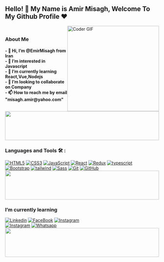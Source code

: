 <!DOCTYPE html>
<html lang="en">
  <head>
    <meta charset="UTF-8" />
    <meta name="viewport" content="width=device-width, initial-scale=1.0" />
   <link rel="stylesheet" href="styles.css">
  </head>
  
  <body>
    <div>
      <h2>Hello! 👋 My Name is Amir Misagh, Welcome To My Github Profile ♥</h2>
    </div>
    <div class="flexdiv" style="display: flex;
    align-items: center;">
      <div>
        <h3>About Me</h3>
        <h4>
          - 👋 Hi, I’m @EmirMisagh from Iran <br />
          - 👀 I’m interested in Javascript <br />
          - 🌱 I’m currently learning React,Vue,Nodejs <br />
          - 💞️ I’m looking to collaborate on Company <br />
          - 📫 How to reach me by email "misagh.amir@yahoo.com"
        </h4>
      </div>
      <img
        src="https://media.licdn.com/dms/image/D5612AQGOmwfIE5mlWA/article-cover_image-shrink_720_1280/0/1674617947228?e=1706140800&v=beta&t=mOb7-JUMBVJ-wHERbKcvVV76rHzd2ryS2wwKGpAn2rA"
        alt="Coder GIF"
        height="280"
        width="300px"
        data-canonical-src="https://media.giphy.com/media/SWoSkN6DxTszqIKEqv/giphy.gif"
        data-target="animated-image.originalImage"
      />
    </div>
    <img src="https://github.com/Govindv7555/Govindv7555/raw/main/49e76e0596857673c5c80c85b84394c1.gif" height="95px" style="width: 100%; display: inline-block;" data-target="animated-image.originalImage" width="600px" />
    <div>
      <h3 dir="auto">Languages and Tools 🛠 :</h3>
      <div>
        <a
          target="_blank"
          rel="noopener noreferrer nofollow"
          href="https://camo.githubusercontent.com/9a7c8c4ee62739436a191706be9f786a813dc377ce778522da198cb94874dc22/68747470733a2f2f696d672e736869656c64732e696f2f62616467652f2d48544d4c352d2532334534344432373f7374796c653d666c61742d737175617265266c6f676f3d68746d6c35266c6f676f436f6c6f723d666666666666"
        >
          <img
            src="https://camo.githubusercontent.com/9a7c8c4ee62739436a191706be9f786a813dc377ce778522da198cb94874dc22/68747470733a2f2f696d672e736869656c64732e696f2f62616467652f2d48544d4c352d2532334534344432373f7374796c653d666c61742d737175617265266c6f676f3d68746d6c35266c6f676f436f6c6f723d666666666666"
            alt="HTML5"
            data-canonical-src="https://img.shields.io/badge/-HTML5-%23E44D27?style=flat-square&amp;logo=html5&amp;logoColor=ffffff"
            style="max-width: 100%"
        /></a>
        <a
          target="_blank"
          rel="noopener noreferrer nofollow"
          href="https://camo.githubusercontent.com/19d98ab99fe0a1a5c00ef27920be3ada8548f2476877db0598960ac2a5f8788d/68747470733a2f2f696d672e736869656c64732e696f2f62616467652f2d435353332d2532333135373242363f7374796c653d666c61742d737175617265266c6f676f3d63737333"
          ><img
            src="https://camo.githubusercontent.com/19d98ab99fe0a1a5c00ef27920be3ada8548f2476877db0598960ac2a5f8788d/68747470733a2f2f696d672e736869656c64732e696f2f62616467652f2d435353332d2532333135373242363f7374796c653d666c61742d737175617265266c6f676f3d63737333"
            alt="CSS3"
            data-canonical-src="https://img.shields.io/badge/-CSS3-%231572B6?style=flat-square&amp;logo=css3"
            style="max-width: 100%"
        /></a>
        <a
          target="_blank"
          rel="noopener noreferrer nofollow"
          href="https://camo.githubusercontent.com/cf1a0ef083a2372d7f66b4691d5d25bfd8c098f42871e8da90edb1f32ed187c4/68747470733a2f2f696d672e736869656c64732e696f2f62616467652f2d4a6176615363726970742d626c61636b3f7374796c653d666c61742d737175617265266c6f676f3d6a617661736372697074"
          ><img
            src="https://camo.githubusercontent.com/cf1a0ef083a2372d7f66b4691d5d25bfd8c098f42871e8da90edb1f32ed187c4/68747470733a2f2f696d672e736869656c64732e696f2f62616467652f2d4a6176615363726970742d626c61636b3f7374796c653d666c61742d737175617265266c6f676f3d6a617661736372697074"
            alt="JavaScript"
            data-canonical-src="https://img.shields.io/badge/-JavaScript-black?style=flat-square&amp;logo=javascript"
            style="max-width: 100%"
        /></a>
        <a
          target="_blank"
          rel="noopener noreferrer nofollow"
          href="https://camo.githubusercontent.com/32f7eabbb5fe286fbef8c54edd4e11e30722216a79c104f49289c310fb11494b/68747470733a2f2f696d672e736869656c64732e696f2f62616467652f2d52656163742d2532333238324333343f7374796c653d666c61742d737175617265266c6f676f3d7265616374"
          ><img
            src="https://camo.githubusercontent.com/32f7eabbb5fe286fbef8c54edd4e11e30722216a79c104f49289c310fb11494b/68747470733a2f2f696d672e736869656c64732e696f2f62616467652f2d52656163742d2532333238324333343f7374796c653d666c61742d737175617265266c6f676f3d7265616374"
            alt="React"
            data-canonical-src="https://img.shields.io/badge/-React-%23282C34?style=flat-square&amp;logo=react"
            style="max-width: 100%"
        /></a>
        <a
          target="_blank"
          rel="noopener noreferrer nofollow"
          href="https://camo.githubusercontent.com/e5c65452bb8fb540c5525d251305b51455cf4db3a54805d81458e1834e3af7f0/68747470733a2f2f696d672e736869656c64732e696f2f62616467652f2d72656475782d3733343862363f7374796c653d666c61742d737175617265266c6f676f3d7265647578266c6f676f436f6c6f723d666666666666"
          ><img
            src="https://camo.githubusercontent.com/e5c65452bb8fb540c5525d251305b51455cf4db3a54805d81458e1834e3af7f0/68747470733a2f2f696d672e736869656c64732e696f2f62616467652f2d72656475782d3733343862363f7374796c653d666c61742d737175617265266c6f676f3d7265647578266c6f676f436f6c6f723d666666666666"
            alt="Redux"
            data-canonical-src="https://img.shields.io/badge/-redux-7348b6?style=flat-square&amp;logo=redux&amp;logoColor=ffffff"
            style="max-width: 100%"
        /></a>
        <a
          target="_blank"
          rel="noopener noreferrer nofollow"
          href="https://camo.githubusercontent.com/e3d82c3b69456627fe3895ecdfe085a20ddf80a06feb7a3b1c1996603b16a6d0/68747470733a2f2f696d672e736869656c64732e696f2f62616467652f2d747970657363726970742d3265373262633f7374796c653d666c61742d737175617265266c6f676f3d74797065736372697074266c6f676f436f6c6f723d666666666666"
          ><img
            src="https://camo.githubusercontent.com/e3d82c3b69456627fe3895ecdfe085a20ddf80a06feb7a3b1c1996603b16a6d0/68747470733a2f2f696d672e736869656c64732e696f2f62616467652f2d747970657363726970742d3265373262633f7374796c653d666c61742d737175617265266c6f676f3d74797065736372697074266c6f676f436f6c6f723d666666666666"
            alt="typescript"
            data-canonical-src="https://img.shields.io/badge/-typescript-2e72bc?style=flat-square&amp;logo=typescript&amp;logoColor=ffffff"
            style="max-width: 100%"
        /></a><br />
        <a
          target="_blank"
          rel="noopener noreferrer nofollow"
          href="https://camo.githubusercontent.com/5041f62f316670cb97bffd4f710a36310f2da534ea76481d3e50a33ef4666827/68747470733a2f2f696d672e736869656c64732e696f2f62616467652f2d426f6f7473747261702d3536334437433f7374796c653d666c61742d737175617265266c6f676f3d426f6f747374726170"
          ><img
            src="https://camo.githubusercontent.com/5041f62f316670cb97bffd4f710a36310f2da534ea76481d3e50a33ef4666827/68747470733a2f2f696d672e736869656c64732e696f2f62616467652f2d426f6f7473747261702d3536334437433f7374796c653d666c61742d737175617265266c6f676f3d426f6f747374726170"
            alt="Bootstrap"
            data-canonical-src="https://img.shields.io/badge/-Bootstrap-563D7C?style=flat-square&amp;logo=Bootstrap"
            style="max-width: 100%"
        /></a>
        <a
          target="_blank"
          rel="noopener noreferrer nofollow"
          href="https://camo.githubusercontent.com/6a57cba0c467ec2e86e4d11a13ce6053979a18f25eaf89cd9f2a3cfccc30d9df/68747470733a2f2f696d672e736869656c64732e696f2f62616467652f2d7461696c77696e646373732d3135623463313f7374796c653d666c61742d737175617265266c6f676f3d7461696c77696e64637373266c6f676f436f6c6f723d666666666666"
          ><img
            src="https://camo.githubusercontent.com/6a57cba0c467ec2e86e4d11a13ce6053979a18f25eaf89cd9f2a3cfccc30d9df/68747470733a2f2f696d672e736869656c64732e696f2f62616467652f2d7461696c77696e646373732d3135623463313f7374796c653d666c61742d737175617265266c6f676f3d7461696c77696e64637373266c6f676f436f6c6f723d666666666666"
            alt="tailwind"
            data-canonical-src="https://img.shields.io/badge/-tailwindcss-15b4c1?style=flat-square&amp;logo=tailwindcss&amp;logoColor=ffffff"
            style="max-width: 100%"
        /></a>
        <a
          target="_blank"
          rel="noopener noreferrer nofollow"
          href="https://camo.githubusercontent.com/c733735b3d10e64e1efd1eeeb5bc66af1af5d8628caa1ee64939d97d91d73ed7/68747470733a2f2f696d672e736869656c64732e696f2f62616467652f2d536173732d2532334343363639393f7374796c653d666c61742d737175617265266c6f676f3d73617373266c6f676f436f6c6f723d666666666666"
          ><img
            src="https://camo.githubusercontent.com/c733735b3d10e64e1efd1eeeb5bc66af1af5d8628caa1ee64939d97d91d73ed7/68747470733a2f2f696d672e736869656c64732e696f2f62616467652f2d536173732d2532334343363639393f7374796c653d666c61742d737175617265266c6f676f3d73617373266c6f676f436f6c6f723d666666666666"
            alt="Sass"
            data-canonical-src="https://img.shields.io/badge/-Sass-%23CC6699?style=flat-square&amp;logo=sass&amp;logoColor=ffffff"
            style="max-width: 100%"
        /></a>
        <a
          target="_blank"
          rel="noopener noreferrer nofollow"
          href="https://camo.githubusercontent.com/c5d0c3ab3bb7d56038dcfa868b056ed7b2bd119579bd4cf4d1123244adc74bca/68747470733a2f2f696d672e736869656c64732e696f2f62616467652f2d4769742d2532334630353033323f7374796c653d666c61742d737175617265266c6f676f3d676974266c6f676f436f6c6f723d253233666666666666"
          ><img
            src="https://camo.githubusercontent.com/c5d0c3ab3bb7d56038dcfa868b056ed7b2bd119579bd4cf4d1123244adc74bca/68747470733a2f2f696d672e736869656c64732e696f2f62616467652f2d4769742d2532334630353033323f7374796c653d666c61742d737175617265266c6f676f3d676974266c6f676f436f6c6f723d253233666666666666"
            alt="Git"
            data-canonical-src="https://img.shields.io/badge/-Git-%23F05032?style=flat-square&amp;logo=git&amp;logoColor=%23ffffff"
            style="max-width: 100%"
        /></a>
        <a
          target="_blank"
          rel="noopener noreferrer nofollow"
          href="https://camo.githubusercontent.com/85dc47a56a4e73ae7b6e64b3b4416785497e74219ae179ae8faaaca10d5a78d9/68747470733a2f2f696d672e736869656c64732e696f2f62616467652f2d4769744875622d3138313731373f7374796c653d666c61742d737175617265266c6f676f3d676974687562"
          ><img
            src="https://camo.githubusercontent.com/85dc47a56a4e73ae7b6e64b3b4416785497e74219ae179ae8faaaca10d5a78d9/68747470733a2f2f696d672e736869656c64732e696f2f62616467652f2d4769744875622d3138313731373f7374796c653d666c61742d737175617265266c6f676f3d676974687562"
            alt="GitHub"
            data-canonical-src="https://img.shields.io/badge/-GitHub-181717?style=flat-square&amp;logo=github"
            style="max-width: 100%"
        /></a>
    </div>
    <img src="https://github.com/Govindv7555/Govindv7555/raw/main/49e76e0596857673c5c80c85b84394c1.gif" height="95px" style="width: 100%; display: inline-block;" data-target="animated-image.originalImage" width="600px">
      <h3 dir="auto"> 
        I’m currently learning</h3>
        <div>
            <a href="https://www.linkedin.com/in/amr-elsayed74?fbclid=IwAR2GQHOg_V5M1g1n4E85stLhI1Y_ihhGWhOKgzbt0P9p8Zlnfl284Ku4_Kc" rel="nofollow"><img src="https://camo.githubusercontent.com/a80d00f23720d0bc9f55481cfcd77ab79e141606829cf16ec43f8cacc7741e46/68747470733a2f2f696d672e736869656c64732e696f2f62616467652f4c696e6b6564496e2d3030373742353f7374796c653d666f722d7468652d6261646765266c6f676f3d6c696e6b6564696e266c6f676f436f6c6f723d7768697465" alt="Linkedin" data-canonical-src="https://img.shields.io/badge/LinkedIn-0077B5?style=for-the-badge&amp;logo=linkedin&amp;logoColor=white" style="max-width: 100%;"></a>
            <a href="https://www.facebook.com/DevAmr74/" rel="nofollow"><img src="https://camo.githubusercontent.com/2d1ffa69dd491ebeca01b2098cf8233dd09950ff5895abccd5b455ca442abc59/68747470733a2f2f696d672e736869656c64732e696f2f62616467652f46616365626f6f6b2d3138373746323f7374796c653d666f722d7468652d6261646765266c6f676f3d66616365626f6f6b266c6f676f436f6c6f723d7768697465" alt="FaceBook" data-canonical-src="https://img.shields.io/badge/Facebook-1877F2?style=for-the-badge&amp;logo=facebook&amp;logoColor=white" style="max-width: 100%;"></a>
            <a href="https://www.instagram.com/amr.sayed74/" rel="nofollow"><img src="https://camo.githubusercontent.com/b3d4671768bd0f9b6c8f410a25a96e0c5a4d135208d8910461e986f97e7985ab/68747470733a2f2f696d672e736869656c64732e696f2f62616467652f496e7374616772616d2d4534343035463f7374796c653d666f722d7468652d6261646765266c6f676f3d696e7374616772616d266c6f676f436f6c6f723d7768697465" alt="Instagram" data-canonical-src="https://img.shields.io/badge/Instagram-E4405F?style=for-the-badge&amp;logo=instagram&amp;logoColor=white" style="max-width: 100%;"></a><br />
            <a href="https://twitter.com/Amr_ElSsyed" rel="nofollow"><img src="https://camo.githubusercontent.com/5d03c86f6a75f7cbe80d135d9162fbf6dc46a31253cf30a8e9bb8279b4d574d3/68747470733a2f2f696d672e736869656c64732e696f2f62616467652f547769747465722d3144413146323f7374796c653d666f722d7468652d6261646765266c6f676f3d74776974746572266c6f676f436f6c6f723d7768697465" alt="Instagram" data-canonical-src="https://img.shields.io/badge/Twitter-1DA1F2?style=for-the-badge&amp;logo=twitter&amp;logoColor=white" style="max-width: 100%;"></a>
            <a href="https://api.whatsapp.com/send?phone=01005074554" rel="nofollow"><img src="https://camo.githubusercontent.com/868cea00033f8449987958133dabbd83030c40c55a0823a9bd0dc3628180ed85/68747470733a2f2f696d672e736869656c64732e696f2f62616467652f2d57686174736170702d3037356535343f7374796c653d666f722d7468652d6261646765266c6f676f3d5768617473617070266c6f676f436f6c6f723d7768697465" alt="Whatsapp" data-canonical-src="https://img.shields.io/badge/-Whatsapp-075e54?style=for-the-badge&amp;logo=Whatsapp&amp;logoColor=white" style="max-width: 100%;"></a>
        </div>
    <img src="https://github.com/Govindv7555/Govindv7555/raw/main/49e76e0596857673c5c80c85b84394c1.gif" height="95px" style="width: 100%; display: inline-block;" data-target="animated-image.originalImage" width="600px">
    </div>
  </body>
</html>
